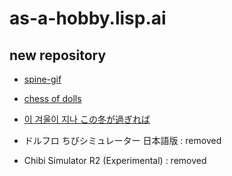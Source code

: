 # as-a-hobby.lisp.ai


## new repository


- [spine-gif](https://naganeko.github.io/spine-gif) 
- [chess of dolls](https://naganeko.github.io/gfl-chess) 
- [이 겨울이 지나 この冬が過ぎれば](https://naganeko.github.io/winter-of-dolls/)

- ドルフロ ちびシミュレーター 日本語版 : removed
- Chibi Simulator R2 (Experimental) : removed
